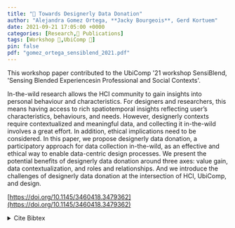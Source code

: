 ```yaml
---
title: "📜 Towards Designerly Data Donation"
author: "Alejandra Gomez Ortega, **Jacky Bourgeois**, Gerd Kortuem"
date: 2021-09-21 17:05:00 +0000
categories: [Research,📜 Publications]
tags: [Workshop 📘,UbiComp 🎯]
pin: false
pdf: "gomez_ortega_sensiblend_2021.pdf"
---
```


This workshop paper contributed to the UbiComp '21 workshop SensiBlend, 'Sensing Blended Experiencesin Professional and Social Contexts'.

In-the-wild research allows the HCI community to gain insights into personal behaviour and characteristics. For designers and researchers, this means having access to rich spatiotemporal insights reflecting user’s characteristics, behaviours, and needs. However, designerly contexts require contextualized and meaningful data, and collecting it in-the-wild involves a great effort. In addition, ethical implications need to be considered. In this paper, we propose designerly data donation, a participatory approach for data collection in-the-wild, as an effective and ethical way to enable data-centric design processes. We present the potential benefits of designerly data donation around three axes: value gain, data contextualization, and roles and relationships. And we introduce the challenges of designerly data donation at the intersection of HCI, UbiComp, and design.

[https://doi.org/10.1145/3460418.3479362](https://doi.org/10.1145/3460418.3479362)

<details>
    <summary>Cite Bibtex</summary>
    <pre>
@inproceedings{10.1145/3460418.3479362,
author = {Gomez Ortega, Alejandra and Bourgeois, Jacky and Kortuem, Gerd},
title = {Towards Designerly Data Donation},
year = {2021},
isbn = {9781450384612},
publisher = {Association for Computing Machinery},
address = {New York, NY, USA},
url = {https://doi.org/10.1145/3460418.3479362},
doi = {10.1145/3460418.3479362},
abstract = { In-the-wild research allows the HCI community to gain insights into personal behaviour
and characteristics. For designers and researchers, this means having access to rich
spatiotemporal insights reflecting user’s characteristics, behaviours, and needs.
However, designerly contexts require contextualized and meaningful data, and collecting
it in-the-wild involves a great effort. In addition, ethical implications need to
be considered. In this paper, we propose designerly data donation, a participatory
approach for data collection in-the-wild, as an effective and ethical way to enable
data-centric design processes. We present the potential benefits of designerly data
donation around three axes: value gain, data contextualization, and roles and relationships.
And we introduce the challenges of designerly data donation at the intersection of
HCI, UbiComp, and design.},
booktitle = {Adjunct Proceedings of the 2021 ACM International Joint Conference on Pervasive and Ubiquitous Computing and Proceedings of the 2021 ACM International Symposium on Wearable Computers},
pages = {496–501},
numpages = {6},
keywords = {Personal Data, Data-Centric Design;, Data Donation},
location = {Virtual, USA},
series = {UbiComp '21}
}
    </pre>
</details>